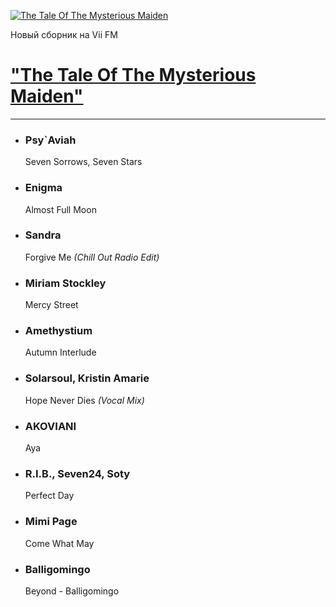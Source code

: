 [![The Tale Of The Mysterious Maiden](https://viifm.art/data/image/TheTaleOfTheMysteriousMaiden.jpg)][1]

Новый сборник на Vii FM

# ["The Tale Of The Mysterious Maiden"][1]

---

- ### Psy`Aviah
  Seven Sorrows, Seven Stars

- ### Enigma
  Almost Full Moon

- ### Sandra
  Forgive Me _(Chill Out Radio Edit)_

- ### Miriam Stockley
  Mercy Street

- ### Amethystium
  Autumn Interlude

- ### Solarsoul, Kristin Amarie
  Hope Never Dies _(Vocal Mix)_

- ### AKOVIANI
  Aya

- ### R.I.B., Seven24, Soty
  Perfect Day

- ### Mimi Page
  Come What May

- ### Balligomingo
  Beyond - Balligomingo




[1]: https://t.me/viifm_lux/1097
